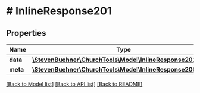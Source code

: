 # # InlineResponse201

## Properties

Name | Type | Description | Notes
------------ | ------------- | ------------- | -------------
**data** | [**\StevenBuehner\ChurchTools\Model\InlineResponse201Data**](InlineResponse201Data.md) |  | [optional]
**meta** | [**\StevenBuehner\ChurchTools\Model\InlineResponse2002Meta**](InlineResponse2002Meta.md) |  | [optional]

[[Back to Model list]](../../README.md#models) [[Back to API list]](../../README.md#endpoints) [[Back to README]](../../README.md)
